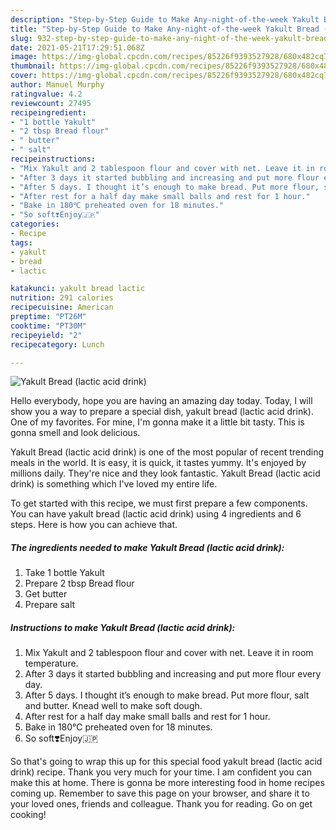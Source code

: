 ```yaml
---
description: "Step-by-Step Guide to Make Any-night-of-the-week Yakult Bread (lactic acid drink)"
title: "Step-by-Step Guide to Make Any-night-of-the-week Yakult Bread (lactic acid drink)"
slug: 932-step-by-step-guide-to-make-any-night-of-the-week-yakult-bread-lactic-acid-drink
date: 2021-05-21T17:29:51.068Z
image: https://img-global.cpcdn.com/recipes/85226f9393527928/680x482cq70/yakult-bread-lactic-acid-drink-recipe-main-photo.jpg
thumbnail: https://img-global.cpcdn.com/recipes/85226f9393527928/680x482cq70/yakult-bread-lactic-acid-drink-recipe-main-photo.jpg
cover: https://img-global.cpcdn.com/recipes/85226f9393527928/680x482cq70/yakult-bread-lactic-acid-drink-recipe-main-photo.jpg
author: Manuel Murphy
ratingvalue: 4.2
reviewcount: 27495
recipeingredient:
- "1 bottle Yakult"
- "2 tbsp Bread flour"
- " butter"
- " salt"
recipeinstructions:
- "Mix Yakult and 2 tablespoon flour and cover with net. Leave it in room temperature."
- "After 3 days it started bubbling and increasing and put more flour every day."
- "After 5 days. I thought it’s enough to make bread. Put more flour, salt and butter. Knead well to make soft dough."
- "After rest for a half day make small balls and rest for 1 hour."
- "Bake in 180℃ preheated oven for 18 minutes."
- "So soft❣️Enjoy🇯🇵"
categories:
- Recipe
tags:
- yakult
- bread
- lactic

katakunci: yakult bread lactic 
nutrition: 291 calories
recipecuisine: American
preptime: "PT26M"
cooktime: "PT30M"
recipeyield: "2"
recipecategory: Lunch

---
```



![Yakult Bread (lactic acid drink)](https://img-global.cpcdn.com/recipes/85226f9393527928/680x482cq70/yakult-bread-lactic-acid-drink-recipe-main-photo.jpg)

Hello everybody, hope you are having an amazing day today. Today, I will show you a way to prepare a special dish, yakult bread (lactic acid drink). One of my favorites. For mine, I'm gonna make it a little bit tasty. This is gonna smell and look delicious.



Yakult Bread (lactic acid drink) is one of the most popular of recent trending meals in the world. It is easy, it is quick, it tastes yummy. It's enjoyed by millions daily. They're nice and they look fantastic. Yakult Bread (lactic acid drink) is something which I've loved my entire life.


To get started with this recipe, we must first prepare a few components. You can have yakult bread (lactic acid drink) using 4 ingredients and 6 steps. Here is how you can achieve that.

<!--inarticleads1-->

##### The ingredients needed to make Yakult Bread (lactic acid drink):

1. Take 1 bottle Yakult
1. Prepare 2 tbsp Bread flour
1. Get  butter
1. Prepare  salt




<!--inarticleads2-->

##### Instructions to make Yakult Bread (lactic acid drink):

1. Mix Yakult and 2 tablespoon flour and cover with net. Leave it in room temperature.
1. After 3 days it started bubbling and increasing and put more flour every day.
1. After 5 days. I thought it’s enough to make bread. Put more flour, salt and butter. Knead well to make soft dough.
1. After rest for a half day make small balls and rest for 1 hour.
1. Bake in 180℃ preheated oven for 18 minutes.
1. So soft❣️Enjoy🇯🇵




So that's going to wrap this up for this special food yakult bread (lactic acid drink) recipe. Thank you very much for your time. I am confident you can make this at home. There is gonna be more interesting food in home recipes coming up. Remember to save this page on your browser, and share it to your loved ones, friends and colleague. Thank you for reading. Go on get cooking!
